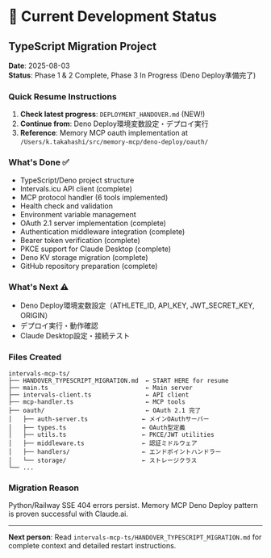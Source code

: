 # 🚨 Current Development Status

## TypeScript Migration Project

**Date**: 2025-08-03  
**Status**: Phase 1 & 2 Complete, Phase 3 In Progress (Deno Deploy準備完了)

### Quick Resume Instructions

1. **Check latest progress**: `DEPLOYMENT_HANDOVER.md` (NEW!)
2. **Continue from**: Deno Deploy環境変数設定・デプロイ実行
3. **Reference**: Memory MCP oauth implementation at `/Users/k.takahashi/src/memory-mcp/deno-deploy/oauth/`

### What's Done ✅
- TypeScript/Deno project structure
- Intervals.icu API client (complete)
- MCP protocol handler (6 tools implemented)  
- Health check and validation
- Environment variable management
- OAuth 2.1 server implementation (complete)
- Authentication middleware integration (complete)
- Bearer token verification (complete)
- PKCE support for Claude Desktop (complete)
- Deno KV storage migration (complete)
- GitHub repository preparation (complete)

### What's Next ⚠️
- Deno Deploy環境変数設定（ATHLETE_ID, API_KEY, JWT_SECRET_KEY, ORIGIN）
- デプロイ実行・動作確認
- Claude Desktop設定・接続テスト

### Files Created
```
intervals-mcp-ts/
├── HANDOVER_TYPESCRIPT_MIGRATION.md  ← START HERE for resume
├── main.ts                           ← Main server
├── intervals-client.ts               ← API client  
├── mcp-handler.ts                    ← MCP tools
├── oauth/                            ← OAuth 2.1 完了
│   ├── auth-server.ts               ← メインOAuthサーバー
│   ├── types.ts                     ← OAuth型定義  
│   ├── utils.ts                     ← PKCE/JWT utilities
│   ├── middleware.ts                ← 認証ミドルウェア
│   ├── handlers/                    ← エンドポイントハンドラー
│   └── storage/                     ← ストレージクラス
└── ...
```

### Migration Reason
Python/Railway SSE 404 errors persist. Memory MCP Deno Deploy pattern is proven successful with Claude.ai.

---
**Next person**: Read `intervals-mcp-ts/HANDOVER_TYPESCRIPT_MIGRATION.md` for complete context and detailed restart instructions.
